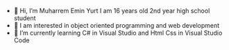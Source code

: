 - 👋 Hi, I’m Muharrem Emin Yurt I am 16 years old 2nd year high school student
- 👀 I am interested in object oriented programming and web development
- 🌱 I’m currently learning C# in Visual Studio and Html Css in Visual Studio Code

<!---
Kzuyaa/Kzuyaa is a ✨ special ✨ repository because its `README.md` (this file) appears on your GitHub profile.
You can click the Preview link to take a look at your changes.
--->
